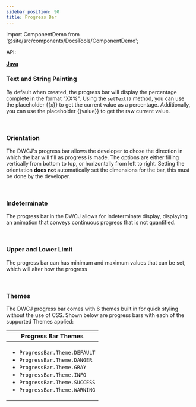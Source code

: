 ```yaml
---
sidebar_position: 90
title: Progress Bar
---
```


import ComponentDemo from '@site/src/components/DocsTools/ComponentDemo';

<div style={{width: "100%" , display: "flex", justifyContent: "flex-end", marginBottom: "-50px"}}>
<p style={{color: "gray"}} >API:&nbsp;</p>
<b><a href="https://javadoc.io/static/org.dwcj/dwcj-engine/0.15.0/org/dwcj/controls/progressbar/ProgressBar.html" style={{justifySelf: "flex-end"}}> Java </a></b>
</div>

### Text and String Painting

By default when created, the progress bar will display the percentage complete in the format "XX%". Using the `setText()` method, you can use the placeholder {{x}} to get the current value as a percentage. Additionally, you can use the placeholder {{value}} to get the raw current value.

<ComponentDemo 
path='https://hot.bbx.kitchen/webapp/controlsamples?class=control_demos.progressbardemos.ProgressbarPlaceholders' 
javaE='https://raw.githubusercontent.com/DwcJava/ControlSamples/main/src/main/java/control_demos/progressbardemos/ProgressbarPlaceholders.java'
cssURL='https://raw.githubusercontent.com/DwcJava/ControlSamples/main/src/main/resources/css/progressbarstyles/placeholder_styles.css' 
javaHighlight='{25}'
height = '100px'
/>

<br/>

### Orientation

The DWCJ's progress bar allows the developer to chose the direction in which the bar will fill as progress is made. The options are either filling vertically from bottom to top, or horizontally from left to right. Setting the orientation <b> does not </b> automatically set the dimensions for the bar, this must be done by the developer. 

<ComponentDemo 
path='https://hot.bbx.kitchen/webapp/controlsamples?class=control_demos.progressbardemos.ProgressbarOrientation' 
javaE='https://raw.githubusercontent.com/DwcJava/ControlSamples/main/src/main/java/control_demos/progressbardemos/ProgressbarOrientation.java'
cssURL='https://raw.githubusercontent.com/DwcJava/ControlSamples/main/src/main/resources/css/progressbarstyles/orientation_styles.css' 
javaHighlight='{26}'
height = '435px'
/>

<br/>

### Indeterminate

The progress bar in the DWCJ allows for indeterminate display, displaying an animation that conveys continuous progress that is not quantified. 

<ComponentDemo 
path='https://hot.bbx.kitchen/webapp/controlsamples?class=control_demos.progressbardemos.ProgressbarIndeterminate' 
javaE='https://raw.githubusercontent.com/DwcJava/ControlSamples/main/src/main/java/control_demos/progressbardemos/ProgressbarIndeterminate.java'
cssURL='https://raw.githubusercontent.com/DwcJava/ControlSamples/main/src/main/resources/css/progressbarstyles/indeterminate_styles.css' 
javaHighlight='{21}'
height = '100px'
/>

<br/>

### Upper and Lower Limit

The progress bar can has minimum and maximum values that can be set, which will alter how the progress

<ComponentDemo 
path='https://hot.bbx.kitchen/webapp/controlsamples?class=control_demos.progressbardemos.ProgressbarMinMax' 
javaE='https://raw.githubusercontent.com/DwcJava/ControlSamples/main/src/main/java/control_demos/progressbardemos/ProgressbarMinMax.java'
cssURL='https://raw.githubusercontent.com/DwcJava/ControlSamples/main/src/main/resources/css/progressbarstyles/minmax_styles.css' 
javaHighlight='{25-26}'
height = '120px'
/>

<br />

### Themes

The DWCJ progress bar comes with 6 themes built in for quick styling without the use of CSS.
Shown below are progress bars with each of the supported Themes applied: <br/>

<ComponentDemo 
path='https://hot.bbx.kitchen/webapp/controlsamples?class=control_demos.progressbardemos.ProgressbarThemes' 
javaE='https://raw.githubusercontent.com/DwcJava/ControlSamples/main/src/main/java/control_demos/progressbardemos/ProgressbarThemes.java'
cssURL='https://raw.githubusercontent.com/DwcJava/ControlSamples/main/src/main/resources/css/progressbarstyles/theme_styles.css' 
javaHighlight='{25,30,35,40,45,50}'
height = '300px'
/>

|Progress Bar Themes|
|-|
|<ul><li>```ProgressBar.Theme.DEFAULT```</li><li>```ProgressBar.Theme.DANGER```</li><li>```ProgressBar.Theme.GRAY```</li><li>```ProgressBar.Theme.INFO```</li><li>```ProgressBar.Theme.SUCCESS```</li><li>```ProgressBar.Theme.WARNING```</li></ul>|